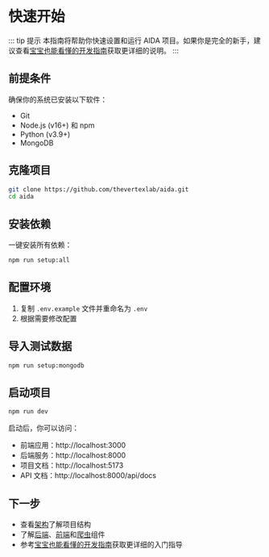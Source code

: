 # 快速开始

::: tip 提示
本指南将帮助你快速设置和运行 AIDA 项目。如果你是完全的新手，建议查看[宝宝也能看懂的开发指南](./beginners.md)获取更详细的说明。
:::

## 前提条件

确保你的系统已安装以下软件：

- Git
- Node.js (v16+) 和 npm
- Python (v3.9+)
- MongoDB

## 克隆项目

```bash
git clone https://github.com/thevertexlab/aida.git
cd aida
```

## 安装依赖

一键安装所有依赖：

```bash
npm run setup:all
```

## 配置环境

1. 复制 `.env.example` 文件并重命名为 `.env`
2. 根据需要修改配置

## 导入测试数据

```bash
npm run setup:mongodb
```

## 启动项目

```bash
npm run dev
```

启动后，你可以访问：

- 前端应用：http://localhost:3000
- 后端服务：http://localhost:8000
- 项目文档：http://localhost:5173
- API 文档：http://localhost:8000/api/docs

## 下一步

- 查看[架构](./architecture.md)了解项目结构
- 了解[后端](./backend.md)、[前端](./frontend.md)和[爬虫](./scraper.md)组件
- 参考[宝宝也能看懂的开发指南](./beginners.md)获取更详细的入门指导 